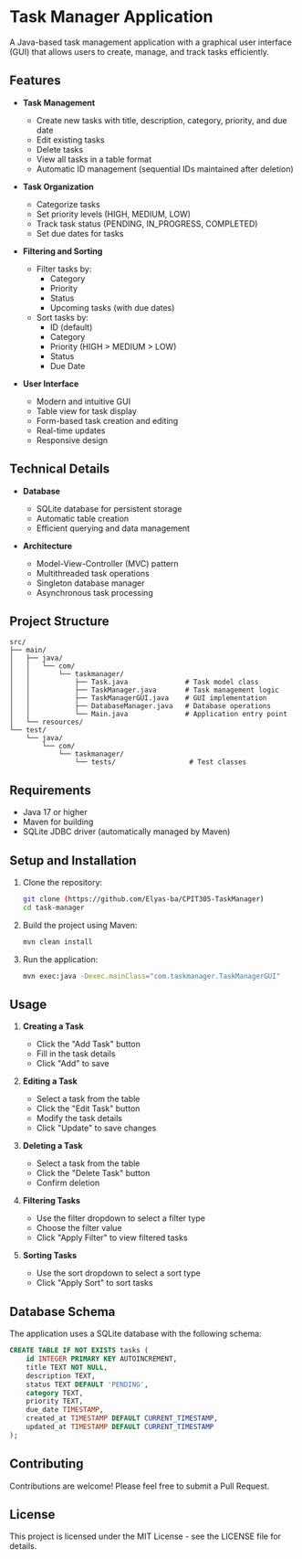 # Task Manager Application

A Java-based task management application with a graphical user interface (GUI) that allows users to create, manage, and track tasks efficiently.

## Features

- **Task Management**
  - Create new tasks with title, description, category, priority, and due date
  - Edit existing tasks
  - Delete tasks
  - View all tasks in a table format
  - Automatic ID management (sequential IDs maintained after deletion)

- **Task Organization**
  - Categorize tasks
  - Set priority levels (HIGH, MEDIUM, LOW)
  - Track task status (PENDING, IN_PROGRESS, COMPLETED)
  - Set due dates for tasks

- **Filtering and Sorting**
  - Filter tasks by:
    - Category
    - Priority
    - Status
    - Upcoming tasks (with due dates)
  - Sort tasks by:
    - ID (default)
    - Category
    - Priority (HIGH > MEDIUM > LOW)
    - Status
    - Due Date

- **User Interface**
  - Modern and intuitive GUI
  - Table view for task display
  - Form-based task creation and editing
  - Real-time updates
  - Responsive design

## Technical Details

- **Database**
  - SQLite database for persistent storage
  - Automatic table creation
  - Efficient querying and data management

- **Architecture**
  - Model-View-Controller (MVC) pattern
  - Multithreaded task operations
  - Singleton database manager
  - Asynchronous task processing

## Project Structure

```
src/
├── main/
│   ├── java/
│   │   └── com/
│   │       └── taskmanager/
│   │           ├── Task.java              # Task model class
│   │           ├── TaskManager.java       # Task management logic
│   │           ├── TaskManagerGUI.java    # GUI implementation
│   │           ├── DatabaseManager.java   # Database operations
│   │           └── Main.java              # Application entry point
│   └── resources/
└── test/
    └── java/
        └── com/
            └── taskmanager/
                └── tests/                  # Test classes
```

## Requirements

- Java 17 or higher
- Maven for building
- SQLite JDBC driver (automatically managed by Maven)

## Setup and Installation

1. Clone the repository:
   ```bash
   git clone (https://github.com/Elyas-ba/CPIT305-TaskManager)
   cd task-manager
   ```

2. Build the project using Maven:
   ```bash
   mvn clean install
   ```

3. Run the application:
   ```bash
   mvn exec:java -Dexec.mainClass="com.taskmanager.TaskManagerGUI"
   ```

## Usage

1. **Creating a Task**
   - Click the "Add Task" button
   - Fill in the task details
   - Click "Add" to save

2. **Editing a Task**
   - Select a task from the table
   - Click the "Edit Task" button
   - Modify the task details
   - Click "Update" to save changes

3. **Deleting a Task**
   - Select a task from the table
   - Click the "Delete Task" button
   - Confirm deletion

4. **Filtering Tasks**
   - Use the filter dropdown to select a filter type
   - Choose the filter value
   - Click "Apply Filter" to view filtered tasks

5. **Sorting Tasks**
   - Use the sort dropdown to select a sort type
   - Click "Apply Sort" to sort tasks

## Database Schema

The application uses a SQLite database with the following schema:

```sql
CREATE TABLE IF NOT EXISTS tasks (
    id INTEGER PRIMARY KEY AUTOINCREMENT,
    title TEXT NOT NULL,
    description TEXT,
    status TEXT DEFAULT 'PENDING',
    category TEXT,
    priority TEXT,
    due_date TIMESTAMP,
    created_at TIMESTAMP DEFAULT CURRENT_TIMESTAMP,
    updated_at TIMESTAMP DEFAULT CURRENT_TIMESTAMP
);
```

## Contributing

Contributions are welcome! Please feel free to submit a Pull Request.

## License

This project is licensed under the MIT License - see the LICENSE file for details. 
